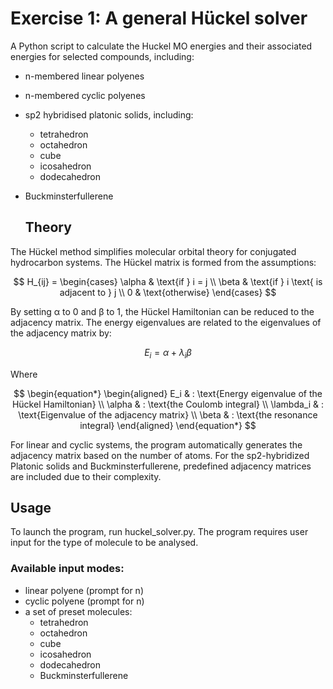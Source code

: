 # Exercise 1: A general Hückel solver
A Python script to calculate the Huckel MO energies and their associated energies for selected compounds, including:
- n-membered linear polyenes
- n-membered cyclic polyenes
- sp2 hybridised platonic solids, including:
  - tetrahedron
  - octahedron
  - cube
  - icosahedron
  - dodecahedron
- Buckminsterfullerene

  ## Theory
The Hückel method simplifies molecular orbital theory for conjugated hydrocarbon systems.
The Hückel matrix is formed from the assumptions:

$$
H_{ij} = \begin{cases}
    \alpha & \text{if } i = j \\
    \beta & \text{if } i \text{ is adjacent to } j \\
    0 & \text{otherwise}
\end{cases}
$$

By setting α to 0 and β to 1, the Hückel Hamiltonian can be reduced to the adjacency matrix. The energy eigenvalues are related to the eigenvalues of the adjacency matrix by: 

$$
E_i = \alpha + \lambda_i \beta
$$

Where

$$
\begin{equation*}
\begin{aligned}
E_i & : \text{Energy eigenvalue of the Hückel Hamiltonian} \\
\alpha & : \text{the Coulomb integral} \\
\lambda_i & : \text{Eigenvalue of the adjacency matrix} \\
\beta & : \text{the resonance integral}
\end{aligned}
\end{equation*}
$$

For linear and cyclic systems, the program automatically generates the adjacency matrix based on the number of atoms. For the sp2-hybridized Platonic solids and Buckminsterfullerene, predefined adjacency matrices are included due to their complexity.

## Usage

To launch the program, run huckel_solver.py. The program requires user input for the type of molecule to be analysed.

### Available input modes:
- linear polyene (prompt for n)
- cyclic polyene (prompt for n)
- a set of preset molecules:
  - tetrahedron
  - octahedron
  - cube
  - icosahedron
  - dodecahedron
  - Buckminsterfullerene
